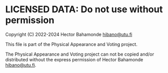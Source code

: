 # LICENSED DATA: Do not use without permission

Copyright (C) 2022-2024 Hector Bahamonde hibano@utu.fi

This file is part of the Physical Appearance and Voting project.

The Physical Appearance and Voting project can not be copied and/or distributed without the express permission of Hector Bahamonde hibano@utu.fi.